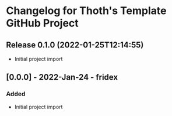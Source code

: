# Changelog for Thoth's Template GitHub Project

## Release 0.1.0 (2022-01-25T12:14:55)
* Initial project import

## [0.0.0] - 2022-Jan-24 - fridex

### Added

* Initial project import
